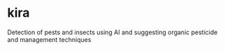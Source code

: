 # kira
Detection of pests and insects using AI and suggesting organic pesticide and management techniques
